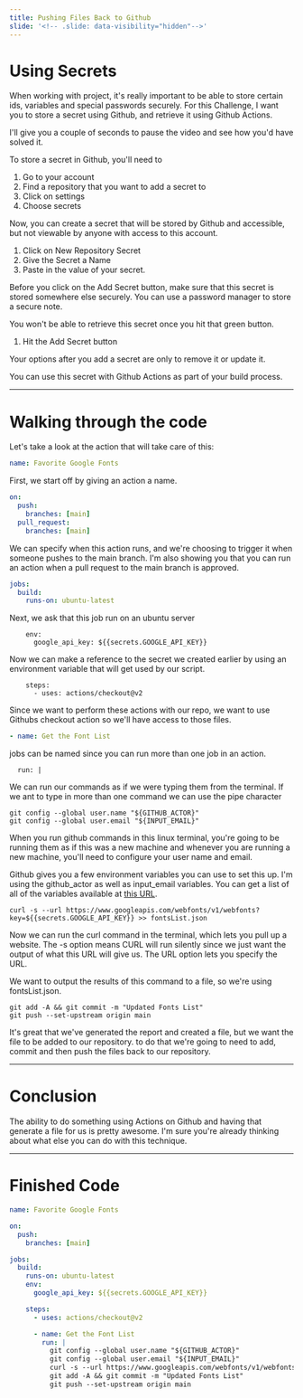 ```yaml
---
title: Pushing Files Back to Github
slide: '<!-- .slide: data-visibility="hidden"-->'
---
```


<!-- .slide: data-state="layout-title" class="bg-dark"-->

# Using Secrets

> >

When working with project, it's really important to be able to store certain ids, variables and special passwords securely. For this Challenge, I want you to store a secret using Github, and retrieve it using Github Actions.

I'll give you a couple of seconds to pause the video and see how you'd have solved it.

To store a secret in Github, you'll need to

1. Go to your account
1. Find a repository that you want to add a secret to
1. Click on settings
1. Choose secrets

Now, you can create a secret that will be stored by Github and accessible, but not viewable by anyone with access to this account.

1. Click on New Repository Secret
2. Give the Secret a Name
3. Paste in the value of your secret.

Before you click on the Add Secret button, make sure that this secret is stored somewhere else securely. You can use a password manager to store a secure note.

You won't be able to retrieve this secret once you hit that green button.

1. Hit the Add Secret button

Your options after you add a secret are only to remove it or update it.

You can use this secret with Github Actions as part of your build process.

---

# Walking through the code

Let's take a look at the action that will take care of this:

```yml
name: Favorite Google Fonts
```

First, we start off by giving an action a name.

```yml
on:
  push:
    branches: [main]
  pull_request:
    branches: [main]
```

We can specify when this action runs, and we're choosing to trigger it when someone pushes to the main branch. I'm also showing you that you can run an action when a pull request to the main branch is approved.

```yml
jobs:
  build:
    runs-on: ubuntu-latest
```

Next, we ask that this job run on an ubuntu server

```
    env:
      google_api_key: ${{secrets.GOOGLE_API_KEY}}
```

Now we can make a reference to the secret we created earlier by using an environment variable that will get used by our script.

```YML
    steps:
      - uses: actions/checkout@v2
```

Since we want to perform these actions with our repo, we want to use Githubs checkout action so we'll have access to those files.

```yml
- name: Get the Font List
```

jobs can be named since you can run more than one job in an action.

```
  run: |
```

We can run our commands as if we were typing them from the terminal. If we ant to type in more than one command we can use the pipe character

```
git config --global user.name "${GITHUB_ACTOR}"
git config --global user.email "${INPUT_EMAIL}"
```

When you run github commands in this linux terminal, you're going to be running them as if this was a new machine and whenever you are running a new machine, you'll need to configure your user name and email.

Github gives you a few environment variables you can use to set this up. I'm using the github_actor as well as input_email variables. You can get a list of all of the variables available at [this URL](https://docs.github.com/en/actions/reference/environment-variables).

```
curl -s --url https://www.googleapis.com/webfonts/v1/webfonts?key=${{secrets.GOOGLE_API_KEY}} >> fontsList.json
```

Now we can run the curl command in the terminal, which lets you pull up a website. The -s option means CURL will run silently since we just want the output of what this URL will give us. The URL option lets you specify the URL.

We want to output the results of this command to a file, so we're using fontsList.json.

```
git add -A && git commit -m "Updated Fonts List"
git push --set-upstream origin main
```

It's great that we've generated the report and created a file, but we want the file to be added to our repository. to do that we're going to need to add, commit and then push the files back to our repository.

---

# Conclusion

The ability to do something using Actions on Github and having that generate a file for us is pretty awesome. I'm sure you're already thinking about what else you can do with this technique.

---

# Finished Code

```yml
name: Favorite Google Fonts

on:
  push:
    branches: [main]

jobs:
  build:
    runs-on: ubuntu-latest
    env:
      google_api_key: ${{secrets.GOOGLE_API_KEY}}

    steps:
      - uses: actions/checkout@v2

      - name: Get the Font List
        run: |
          git config --global user.name "${GITHUB_ACTOR}"
          git config --global user.email "${INPUT_EMAIL}"
          curl -s --url https://www.googleapis.com/webfonts/v1/webfonts?key=${{secrets.GOOGLE_API_KEY}} >> fontsList.json
          git add -A && git commit -m "Updated Fonts List"
          git push --set-upstream origin main
```
